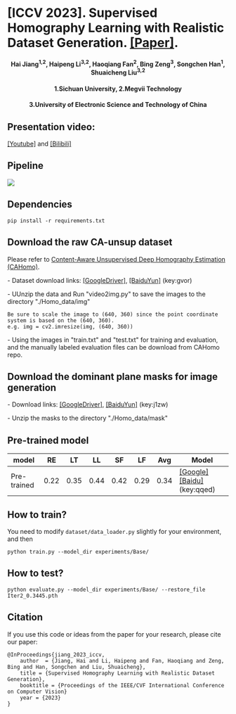 # [ICCV 2023]. Supervised Homography Learning with Realistic Dataset Generation. [[Paper]](https://arxiv.org/abs/2307.15353).
<h4 align="center">Hai Jiang<sup>1,2</sup>, Haipeng Li<sup>3,2</sup>, Haoqiang Fan<sup>2</sup>, Bing Zeng<sup>3</sup>, Songchen Han<sup>1</sup>, Shuaicheng Liu<sup>3,2</sup></center>
<h4 align="center">1.Sichuan University, 2.Megvii Technology 
<h4 align="center">3.University of Electronic Science and Technology of China</center></center>

## Presentation video:  
[[Youtube]]() and [[Bilibili]]()
## Pipeline
![](https://github.com/JianghaiSCU/RealHomo/blob/main/Figs/Pipeline.jpg)
## Dependencies
```
pip install -r requirements.txt
````

## Download the raw CA-unsup dataset
Please refer to [Content-Aware Unsupervised Deep Homography Estimation (CAHomo)](https://github.com/JirongZhang/DeepHomography).

- Dataset download links: [[GoogleDriver]](https://drive.google.com/file/d/19d2ylBUPcMQBb_MNBBGl9rCAS7SU-oGm/view?usp=sharing), [[BaiduYun]](https://pan.baidu.com/s/1Dkmz4MEzMtBx-T7nG0ORqA) (key:gvor)

- UUnzip the data and Run "video2img.py" to save the images to the directory "./Homo_data/img"
```
Be sure to scale the image to (640, 360) since the point coordinate system is based on the (640, 360).
e.g. img = cv2.imresize(img, (640, 360))
```
- Using the images in "train.txt" and "test.txt" for training and evaluation, and the manually labeled evaluation files can be download from CAHomo repo.

## Download the dominant plane masks for image generation
- Download links: [[GoogleDriver]](https://drive.google.com/file/d/1cPdh08C-7zYpBtfgnhc2qmKgHR0UO8o-/view?usp=sharing), [[BaiduYun]](https://pan.baidu.com/s/1mSAB8kIczj5AliqlurcOTg) (key:j1zw)

- Unzip the masks to the directory "./Homo_data/mask"

## Pre-trained model

| model    | RE | LT | LL | SF | LF | Avg | Model |
| --------- | ----------- | ------------ |------------ |------------ |------------ |------------ |------------ |
| Pre-trained | 0.22 | 0.35 | 0.44 | 0.42 | 0.29 | 0.34 |[[Google]](https://drive.google.com/file/d/1U_GmwFZBzV-mmFOj8BlWOwoxVD3lxaUq/view?usp=sharing) [[Baidu]](https://pan.baidu.com/s/1A8IaNEDcbuoDj0UTmKrqTw)(key:qqed)
## How to train?
You need to modify ```dataset/data_loader.py``` slightly for your environment, and then
```
python train.py --model_dir experiments/Base/ 
```
## How to test?
```
python evaluate.py --model_dir experiments/Base/ --restore_file Iter2_0.3445.pth
```
## Citation
If you use this code or ideas from the paper for your research, please cite our paper:
```
@InProceedings{jiang_2023_iccv,
    author  = {Jiang, Hai and Li, Haipeng and Fan, Haoqiang and Zeng, Bing and Han, Songchen and Liu, Shuaicheng},
    title = {Supervised Homography Learning with Realistic Dataset Generation},
    booktitle = {Proceedings of the IEEE/CVF International Conference on Computer Vision}
    year = {2023}
}
```
